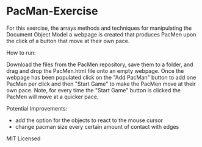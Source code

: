 # PacMan-Exercise
For this exercise, the arrays methods and techniques for manipulating the Document Object Model a webpage is created that produces PacMen upon the click of a button that move at their own pace.

How to run:

Download the files from the PacMen repository, save them to a folder, and drag and drop the PacMen.html file onto an empty webpage. Once the webpage has been populated click on the "Add PacMan" button to add one PacMan per click and then "Start Game" to make the PacMen move at their own pace. Note, for every time the "Start Game" button is clicked the PacMen will move at a quicker pace.

Potential Improvements:
- add the option for the objects to react to the mouse cursor
- change pacman size every certain amount of contact with edges


MIT Licensed 

